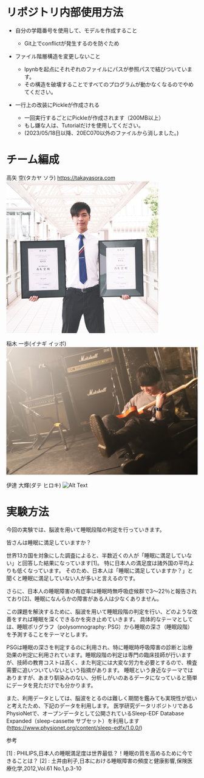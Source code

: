 # リポジトリ内部使用方法

- 自分の学籍番号を使用して、モデルを作成すること
  - Git上でconflictが発生するのを防ぐため

- ファイル階層構造を変更しないこと
  - Ipynbを起点にそれぞれのファイルにパスが参照パスで結びついています。
  - その構造を破壊することですべてのプログラムが動かなくなるのでやめてください。

- 一行上の改装にPickleが作成される
  - 一回実行するごとにPickleが作成されます（200MB以上）
  - もし嫌な人は、Tutorialだけを使用してください。
  - (2023/05/18日以降、20EC070以外のファイルから消しました。)

# チーム編成
高矢 空(タカヤ ソラ)
https://takayasora.com
![Alt text](./image/photo_takaya.png)

稲木 一歩(イナギ イッポ)
![Alt Text](./image/inagi_photo.jpg)

伊達 大輝(ダテ ヒロキ)
![Alt Text](https://contents.oricon.co.jp/photo/img/2000/2318/detail/img660/1498119878266.jpg)

# 実験方法

今回の実験では、脳波を用いて睡眠段階の判定を行っていきます。

皆さんは睡眠に満足していますか？

世界13カ国を対象にした調査によると、半数近くの人が「睡眠に満足していない」と回答した結果になっています[1]。
特に日本人の満足度は諸外国の平均よりも低くなっています。
そのため、日本人は「睡眠に満足していますか？」と聞くと睡眠に満足していない人が多いと言えるのです。

さらに、日本人の睡眠障害の有症率は睡眠時無呼吸症候群で3〜22％と報告されており[2]、睡眠になんらかの障害がある人は少なくありません。

この課題を解決するために、脳波を用いて睡眠段階の判定を行い、どのような改善をすれば睡眠を深くできるかを突き止めていきます。
具体的なテーマとしては、睡眠ポリグラフ（polysomnography: PSG）から睡眠の深さ（睡眠段階）を予測することをテーマとします。

PSGは睡眠の深さを判定するのに利用され、特に睡眠時呼吸障害の診断と治療効果の判定に利用されています。睡眠段階の判定は専門の臨床技師が行いますが、技師の教育コストは高く、また判定には大変な労力を必要とするので、検査需要に追いついていないという指摘があります。
睡眠という身近なテーマではありますが、あまり馴染みのない、分析しがいのあるデータになっていると簡単にデータを見ただけでも分かります。

また、利用データとしては、脳波をとるのは難しく期間を鑑みても実現性が低いと考えたため、下記のデータを利用します。
医学研究データリポジトリであるPhysioNetで、オープンデータとして公開されているSleep-EDF Database Expanded（sleep-cassette サブセット）を利用します
(https://www.physionet.org/content/sleep-edfx/1.0.0/)   

参考

[1] : PHILIPS,日本人の睡眠満足度は世界最低？！睡眠の質を高めるために今できることは？
[2] : 土井由利子,日本における睡眠障害の頻度と健康影響,保険医療化学,2012,Vol.61 No.1,p.3-10


